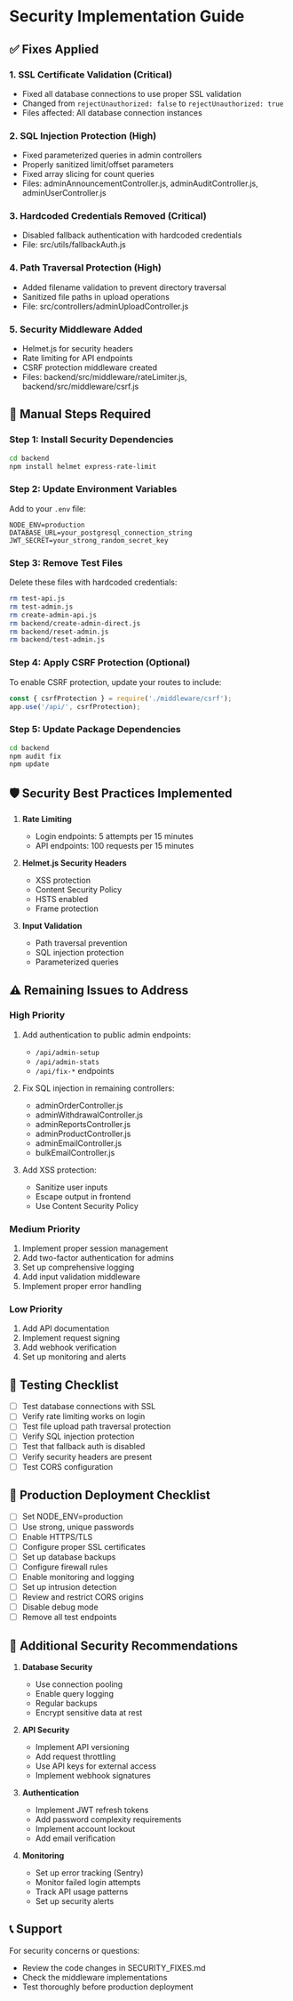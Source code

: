 # Security Implementation Guide

## ✅ Fixes Applied

### 1. SSL Certificate Validation (Critical)
- Fixed all database connections to use proper SSL validation
- Changed from `rejectUnauthorized: false` to `rejectUnauthorized: true`
- Files affected: All database connection instances

### 2. SQL Injection Protection (High)
- Fixed parameterized queries in admin controllers
- Properly sanitized limit/offset parameters
- Fixed array slicing for count queries
- Files: adminAnnouncementController.js, adminAuditController.js, adminUserController.js

### 3. Hardcoded Credentials Removed (Critical)
- Disabled fallback authentication with hardcoded credentials
- File: src/utils/fallbackAuth.js

### 4. Path Traversal Protection (High)
- Added filename validation to prevent directory traversal
- Sanitized file paths in upload operations
- File: src/controllers/adminUploadController.js

### 5. Security Middleware Added
- Helmet.js for security headers
- Rate limiting for API endpoints
- CSRF protection middleware created
- Files: backend/src/middleware/rateLimiter.js, backend/src/middleware/csrf.js

## 🔧 Manual Steps Required

### Step 1: Install Security Dependencies
```bash
cd backend
npm install helmet express-rate-limit
```

### Step 2: Update Environment Variables
Add to your `.env` file:
```env
NODE_ENV=production
DATABASE_URL=your_postgresql_connection_string
JWT_SECRET=your_strong_random_secret_key
```

### Step 3: Remove Test Files
Delete these files with hardcoded credentials:
```bash
rm test-api.js
rm test-admin.js
rm create-admin-api.js
rm backend/create-admin-direct.js
rm backend/reset-admin.js
rm backend/test-admin.js
```

### Step 4: Apply CSRF Protection (Optional)
To enable CSRF protection, update your routes to include:
```javascript
const { csrfProtection } = require('./middleware/csrf');
app.use('/api/', csrfProtection);
```

### Step 5: Update Package Dependencies
```bash
cd backend
npm audit fix
npm update
```

## 🛡️ Security Best Practices Implemented

1. **Rate Limiting**
   - Login endpoints: 5 attempts per 15 minutes
   - API endpoints: 100 requests per 15 minutes

2. **Helmet.js Security Headers**
   - XSS protection
   - Content Security Policy
   - HSTS enabled
   - Frame protection

3. **Input Validation**
   - Path traversal prevention
   - SQL injection protection
   - Parameterized queries

## ⚠️ Remaining Issues to Address

### High Priority
1. Add authentication to public admin endpoints:
   - `/api/admin-setup`
   - `/api/admin-stats`
   - `/api/fix-*` endpoints

2. Fix SQL injection in remaining controllers:
   - adminOrderController.js
   - adminWithdrawalController.js
   - adminReportsController.js
   - adminProductController.js
   - adminEmailController.js
   - bulkEmailController.js

3. Add XSS protection:
   - Sanitize user inputs
   - Escape output in frontend
   - Use Content Security Policy

### Medium Priority
1. Implement proper session management
2. Add two-factor authentication for admins
3. Set up comprehensive logging
4. Add input validation middleware
5. Implement proper error handling

### Low Priority
1. Add API documentation
2. Implement request signing
3. Add webhook verification
4. Set up monitoring and alerts

## 🧪 Testing Checklist

- [ ] Test database connections with SSL
- [ ] Verify rate limiting works on login
- [ ] Test file upload path traversal protection
- [ ] Verify SQL injection protection
- [ ] Test that fallback auth is disabled
- [ ] Verify security headers are present
- [ ] Test CORS configuration

## 📝 Production Deployment Checklist

- [ ] Set NODE_ENV=production
- [ ] Use strong, unique passwords
- [ ] Enable HTTPS/TLS
- [ ] Configure proper SSL certificates
- [ ] Set up database backups
- [ ] Configure firewall rules
- [ ] Enable monitoring and logging
- [ ] Set up intrusion detection
- [ ] Review and restrict CORS origins
- [ ] Disable debug mode
- [ ] Remove all test endpoints

## 🔐 Additional Security Recommendations

1. **Database Security**
   - Use connection pooling
   - Enable query logging
   - Regular backups
   - Encrypt sensitive data at rest

2. **API Security**
   - Implement API versioning
   - Add request throttling
   - Use API keys for external access
   - Implement webhook signatures

3. **Authentication**
   - Implement JWT refresh tokens
   - Add password complexity requirements
   - Implement account lockout
   - Add email verification

4. **Monitoring**
   - Set up error tracking (Sentry)
   - Monitor failed login attempts
   - Track API usage patterns
   - Set up security alerts

## 📞 Support

For security concerns or questions:
- Review the code changes in SECURITY_FIXES.md
- Check the middleware implementations
- Test thoroughly before production deployment
